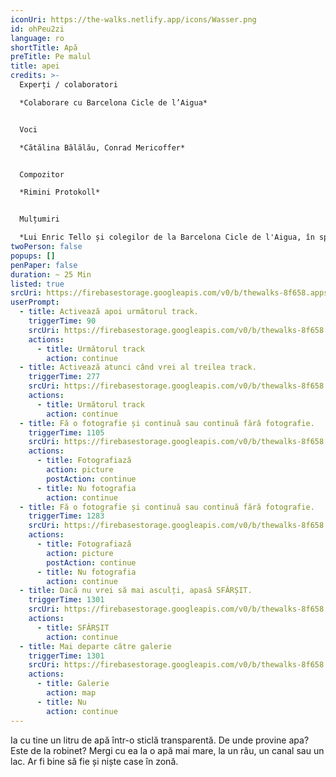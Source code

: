 ```yaml
---
iconUri: https://the-walks.netlify.app/icons/Wasser.png
id: ohPeu2zi
language: ro
shortTitle: Apă
preTitle: Pe malul
title: apei
credits: >-
  Experți / colaboratori

  *Colaborare cu Barcelona Cicle de l’Aigua*


  Voci

  *Cătălina Bălălău, Conrad Mericoffer*


  Compozitor

  *Rimini Protokoll*


  Mulțumiri

  *Lui Enric Tello și colegilor de la Barcelona Cicle de l'Aigua, în special lui Ignasi Batalle Barber și lui Gustavo Ramon Wilhelmi*
twoPerson: false
popups: []
penPaper: false
duration: ~ 25 Min
listed: true
srcUri: https://firebasestorage.googleapis.com/v0/b/thewalks-8f658.appspot.com/o/mp3%2Fapi-v1%2Fro_ohPeu2zi%2Fwalk_6_RO.mp3?alt=media&token=7cb9a17c-2e09-4fb6-bd72-ff4ad9ae2f16
userPrompt:
  - title: Activează apoi următorul track.
    triggerTime: 90
    srcUri: https://firebasestorage.googleapis.com/v0/b/thewalks-8f658.appspot.com/o/mp3%2Fapi-v1%2Fro_ohPeu2zi%2Fwalk_6_RO_Loop1_01Min30Sec.mp3?alt=media&token=1a2cc822-c95e-4ca4-9ab1-aa1ab9e17250
    actions:
      - title: Următorul track
        action: continue
  - title: Activează atunci când vrei al treilea track.
    triggerTime: 277
    srcUri: https://firebasestorage.googleapis.com/v0/b/thewalks-8f658.appspot.com/o/mp3%2Fapi-v1%2Fro_ohPeu2zi%2Fwalk_6_RO_Loop2_04Min37.Sec.mp3?alt=media&token=d6b12706-9e53-44f3-99af-085f8041f172
    actions:
      - title: Următorul track
        action: continue
  - title: Fă o fotografie și continuă sau continuă fără fotografie.
    triggerTime: 1105
    srcUri: https://firebasestorage.googleapis.com/v0/b/thewalks-8f658.appspot.com/o/mp3%2Fapi-v1%2Fro_ohPeu2zi%2Fwalk_6_RO_Loop3_18Min25Sec.mp3?alt=media&token=2a775d12-d064-4dfc-9782-155ee51ffecd
    actions:
      - title: Fotografiază
        action: picture
        postAction: continue
      - title: Nu fotografia
        action: continue
  - title: Fă o fotografie și continuă sau continuă fără fotografie.
    triggerTime: 1283
    srcUri: https://firebasestorage.googleapis.com/v0/b/thewalks-8f658.appspot.com/o/mp3%2Fapi-v1%2Fro_ohPeu2zi%2Fwalk_6_RO_Loop4_21Min22Sec.mp3?alt=media&token=481d9bff-98eb-4698-8e8d-02b1c3d859bf
    actions:
      - title: Fotografiază
        action: picture
        postAction: continue
      - title: Nu fotografia
        action: continue
  - title: Dacă nu vrei să mai asculți, apasă SFÂRȘIT.
    triggerTime: 1301
    srcUri: https://firebasestorage.googleapis.com/v0/b/thewalks-8f658.appspot.com/o/mp3%2Fapi-v1%2Fro_ohPeu2zi%2Fwalk_6_RO_Loop5_21Min41Sec.mp3?alt=media&token=c826af8b-85d3-4b2c-a074-79a316a06e6c
    actions:
      - title: SFÂRȘIT
        action: continue
  - title: Mai departe către galerie
    triggerTime: 1301
    srcUri: https://firebasestorage.googleapis.com/v0/b/thewalks-8f658.appspot.com/o/static%2Fmedias%2Fmulti_Zeubeel8_loop.mp3?alt=media&token=88349085-3303-48b9-bdc6-fd7b09519a26
    actions:
      - title: Galerie
        action: map
      - title: Nu
        action: continue
---
```

Ia cu tine un litru de apă într-o sticlă transparentă. De unde provine apa? Este de la robinet? Mergi cu ea la o apă mai mare, la un râu, un canal sau un lac. Ar fi bine să fie și niște case în zonă.
